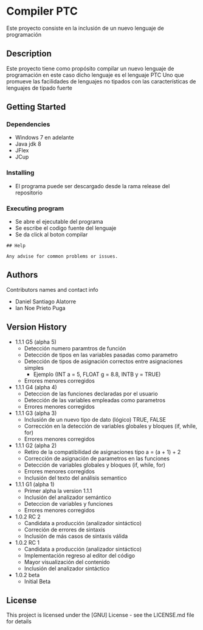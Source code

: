 # Compiler PTC

Este proyecto consiste en la inclusión de un nuevo lenguaje de programación

## Description

Este proyecto tiene como propósito compilar un nuevo lenguaje
de programación en este caso dicho lenguaje es el lenguaje PTC
Uno que promueve las facilidades de lenguajes no tipados con las
características de lenguajes de tipado fuerte 

## Getting Started

### Dependencies

* Windows 7 en adelante
* Java jdk 8
* JFlex
* JCup

### Installing

* El programa puede ser descargado desde la rama release del repositorio

### Executing program

* Se abre el ejecutable del programa
* Se escribe el codigo fuente del lenguaje
* Se da click al boton compilar
```
## Help

Any advise for common problems or issues.
```

## Authors

Contributors names and contact info

* Daniel Santiago Alatorre 
* Ian Noe Prieto Puga

## Version History
* 1.1.1 G5 (alpha 5)
    * Detección numero paramtros de función
    * Detección de tipos en las variables pasadas como parametro
    * Detección de tipos de asignación correctos entre asignaciones simples
        * Ejemplo (INT a = 5, FLOAT g = 8.8, INTB y = TRUE)
    * Errores menores corregidos 
* 1.1.1 G4 (alpha 4)
    * Deteccion de las funciones declaradas por el usuario
    * Detección de las variables empleadas como parametros
    * Errores menores corregidos 
* 1.1.1 G3 (alpha 3)
    * Inclusión de un nuevo tipo de dato (lógico) TRUE, FALSE
    * Corrección en la detección de variables globales y bloques (if, while, for)
    * Errores menores corregidos 
* 1.1.1 G2 (alpha 2)
    * Retiro de la compatibilidad de asignaciones tipo a = (a + 1) + 2
    * Corrección de asignación de parametros en las funciones
    * Detección de variables globales y bloques (if, while, for)
    * Errores menores corregidos 
    * Inclusión del texto del análisis semantico
* 1.1.1 G1 (alpha 1)
    * Primer alpha la version 1.1.1
    * Inclusión del analizador semántico 
    * Deteccion de variables y funciones
    * Errores menores corregidos 
* 1.0.2 RC 2
    * Candidata a producción (analizador sintáctico)
    * Correción de errores de sintaxis 
    * Inclusión de más casos de sintaxis válida
* 1.0.2 RC 1
    * Candidata a producción (analizador sintáctico)
    * Implementación regreso al editor del código
    * Mayor visualización del contenido
    * Inclusión del analizador sintáctico
* 1.0.2 beta
    * Initial Beta

## License

This project is licensed under the [GNU] License - see the LICENSE.md file for details
